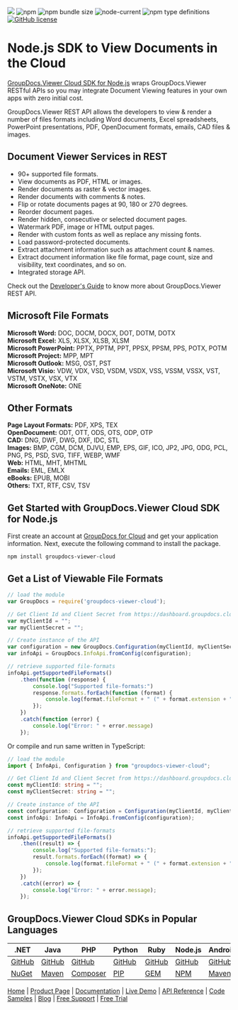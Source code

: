 ![](https://img.shields.io/badge/api-v2.0-lightgrey) ![npm](https://img.shields.io/npm/v/groupdocs-viewer-cloud) ![npm bundle size](https://img.shields.io/bundlephobia/min/groupdocs-viewer-cloud) ![node-current](https://img.shields.io/node/v/groupdocs-viewer-cloud) ![npm type definitions](https://img.shields.io/npm/types/groupdocs-viewer-cloud) [![GitHub license](https://img.shields.io/github/license/groupdocs-viewer-cloud/groupdocs-viewer-cloud-node)](https://github.com/groupdocs-viewer-cloud/groupdocs-viewer-cloud-node/blob/master/LICENSE) 

# Node.js SDK to View Documents in the Cloud

[GroupDocs.Viewer Cloud SDK for Node.js](https://products.groupdocs.cloud/viewer/nodejs) wraps GroupDocs.Viewer RESTful APIs so you may integrate Document Viewing features in your own apps with zero initial cost.

GroupDocs.Viewer REST API allows the developers to view & render a number of files formats including Word documents, Excel spreadsheets, PowerPoint presentations, PDF, OpenDocument formats, emails, CAD files & images.

## Document Viewer Services in REST

- 90+ supported file formats.
- View documents as PDF, HTML or images.
- Render documents as raster & vector images.
- Render documents with comments & notes.
- Flip or rotate documents pages at 90, 180 or 270 degrees.
- Reorder document pages.
- Render hidden, consecutive or selected document pages.
- Watermark PDF, image or HTML output pages.
- Render with custom fonts as well as replace any missing fonts.
- Load password-protected documents.
- Extract attachment information such as attachment count & names.
- Extract document information like file format, page count, size and visibility, text coordinates, and so on.
- Integrated storage API.

Check out the [Developer's Guide](https://docs.groupdocs.cloud/viewer/developer-guide/) to know more about GroupDocs.Viewer REST API.

## Microsoft File Formats

**Microsoft Word:** DOC, DOCM, DOCX, DOT, DOTM, DOTX\
**Microsoft Excel:** XLS, XLSX, XLSB, XLSM\
**Microsoft PowerPoint:** PPTX, PPTM, PPT, PPSX, PPSM, PPS, POTX, POTM\
**Microsoft Project:** MPP, MPT\
**Microsoft Outlook:** MSG, OST, PST\
**Microsoft Visio:** VDW, VDX, VSD, VSDM, VSDX, VSS, VSSM, VSSX, VST, VSTM, VSTX, VSX, VTX\
**Microsoft OneNote:** ONE

## Other Formats

**Page Layout Formats:** PDF, XPS, TEX\
**OpenDocument:** ODT, OTT, ODS, OTS, ODP, OTP\
**CAD:** DNG, DWF, DWG, DXF, IDC, STL\
**Images:** BMP, CGM, DCM, DJVU, EMP, EPS, GIF, ICO, JP2, JPG, ODG, PCL, PNG, PS, PSD, SVG, TIFF, WEBP, WMF\
**Web:** HTML, MHT, MHTML\
**Emails:** EML, EMLX\
**eBooks:** EPUB, MOBI\
**Others:** TXT, RTF, CSV, TSV

## Get Started with GroupDocs.Viewer Cloud SDK for Node.js

First create an account at [GroupDocs for Cloud](https://dashboard.groupdocs.cloud/) and get your application information. Next, execute the following command to install the package.

```shell
npm install groupdocs-viewer-cloud
```    
## Get a List of Viewable File Formats

```js
// load the module
var GroupDocs = require('groupdocs-viewer-cloud');

// Get Client Id and Client Secret from https://dashboard.groupdocs.cloud
var myClientId = "";
var myClientSecret = "";

// Create instance of the API
var configuration = new GroupDocs.Configuration(myClientId, myClientSecret);
var infoApi = GroupDocs.InfoApi.fromConfig(configuration);

// retrieve supported file-formats
infoApi.getSupportedFileFormats()
    .then(function (response) {
        console.log("Supported file-formats:")
        response.formats.forEach(function (format) {
            console.log(format.fileFormat + " (" + format.extension + ")");
        });
    })
    .catch(function (error) {
        console.log("Error: " + error.message)
    });
```

Or compile and run same written in TypeScript:

```ts
// load the module
import { InfoApi, Configuration } from "groupdocs-viewer-cloud";

// Get Client Id and Client Secret from https://dashboard.groupdocs.cloud
const myClientId: string = "";
const myClientSecret: string = "";

// Create instance of the API
const configuration: Configuration = Configuration(myClientId, myClientSecret);
const infoApi: InfoApi = InfoApi.fromConfig(configuration);

// retrieve supported file-formats
infoApi.getSupportedFileFormats()
    .then((result) => {
        console.log("Supported file-formats:");
        result.formats.forEach((format) => {
            console.log(format.fileFormat + " (" + format.extension + ")");
        });
    })
    .catch((error) => {
        console.log("Error: " + error.message);
    });
```


## GroupDocs.Viewer Cloud SDKs in Popular Languages

| .NET | Java | PHP | Python | Ruby | Node.js | Android |
|---|---|---|---|---|---|---|
| [GitHub](https://github.com/groupdocs-viewer-cloud/groupdocs-viewer-cloud-dotnet) | [GitHub](https://github.com/groupdocs-viewer-cloud/groupdocs-viewer-cloud-java) | [GitHub](https://github.com/groupdocs-viewer-cloud/groupdocs-viewer-cloud-php) | [GitHub](https://github.com/groupdocs-viewer-cloud/groupdocs-viewer-cloud-python) | [GitHub](https://github.com/groupdocs-viewer-cloud/groupdocs-viewer-cloud-ruby)  | [GitHub](https://github.com/groupdocs-viewer-cloud/groupdocs-viewer-cloud-node) | [GitHub](https://github.com/groupdocs-viewer-cloud/groupdocs-viewer-cloud-android) |
| [NuGet](https://www.nuget.org/packages/GroupDocs.Viewer-Cloud/) | [Maven](https://repository.groupdocs.cloud/webapp/#/artifacts/browse/tree/General/repo/com/groupdocs/groupdocs-viewer-cloud) | [Composer](https://packagist.org/packages/groupdocscloud/groupdocs-viewer-cloud) | [PIP](https://pypi.org/project/groupdocs-viewer-cloud/) | [GEM](https://rubygems.org/gems/groupdocs_viewer_cloud)  | [NPM](https://www.npmjs.com/package/groupdocs-viewer-cloud) | [Maven](https://repository.groupdocs.cloud/webapp/#/artifacts/browse/tree/General/repo/com/groupdocs/groupdocs-viewer-cloud-android) | 

[Home](https://www.groupdocs.cloud/) | [Product Page](https://products.groupdocs.cloud/viewer/nodejs) | [Documentation](https://docs.groupdocs.cloud/viewer/) | [Live Demo](https://products.groupdocs.app/viewer/total) | [API Reference](https://apireference.groupdocs.cloud/viewer/) | [Code Samples](https://github.com/groupdocs-viewer-cloud/groupdocs-viewer-cloud-node-samples) | [Blog](https://blog.groupdocs.cloud/category/viewer/) | [Free Support](https://forum.groupdocs.cloud/c/viewer) | [Free Trial](https://dashboard.groupdocs.cloud)
